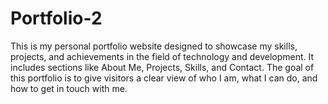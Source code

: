 # Portfolio-2
This is my personal portfolio website designed to showcase my skills, projects, and achievements in the field of technology and development. It includes sections like About Me, Projects, Skills, and Contact. The goal of this portfolio is to give visitors a clear view of who I am, what I can do, and how to get in touch with me.
